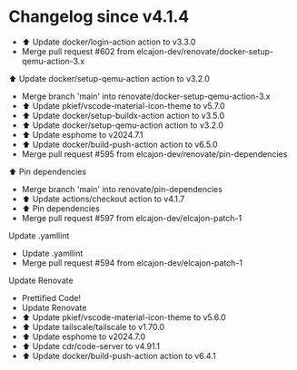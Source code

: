 # Changelog since v4.1.4
- ⬆️ Update docker/login-action action to v3.3.0 
- Merge pull request #602 from elcajon-dev/renovate/docker-setup-qemu-action-3.x

⬆️ Update docker/setup-qemu-action action to v3.2.0 
- Merge branch 'main' into renovate/docker-setup-qemu-action-3.x 
- ⬆️ Update pkief/vscode-material-icon-theme to v5.7.0 
- ⬆️ Update docker/setup-buildx-action action to v3.5.0 
- ⬆️ Update docker/setup-qemu-action action to v3.2.0 
- ⬆️ Update esphome to v2024.7.1 
- ⬆️ Update docker/build-push-action action to v6.5.0 
- Merge pull request #595 from elcajon-dev/renovate/pin-dependencies

⬆️ Pin dependencies 
- Merge branch 'main' into renovate/pin-dependencies 
- ⬆️ Update actions/checkout action to v4.1.7 
- ⬆️ Pin dependencies 
- Merge pull request #597 from elcajon-dev/elcajon-patch-1

Update .yamllint 
- Update .yamllint 
- Merge pull request #594 from elcajon-dev/elcajon-patch-1

Update Renovate 
- Prettified Code! 
- Update Renovate 
- ⬆️ Update pkief/vscode-material-icon-theme to v5.6.0 
- ⬆️ Update tailscale/tailscale to v1.70.0 
- ⬆️ Update esphome to v2024.7.0 
- ⬆️ Update cdr/code-server to v4.91.1 
- ⬆️ Update docker/build-push-action action to v6.4.1 
